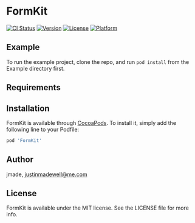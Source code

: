 # FormKit

[![CI Status](https://img.shields.io/travis/jmade/FormKit.svg?style=flat)](https://travis-ci.org/jmade/FormKit)
[![Version](https://img.shields.io/cocoapods/v/FormKit.svg?style=flat)](https://cocoapods.org/pods/FormKit)
[![License](https://img.shields.io/cocoapods/l/FormKit.svg?style=flat)](https://cocoapods.org/pods/FormKit)
[![Platform](https://img.shields.io/cocoapods/p/FormKit.svg?style=flat)](https://cocoapods.org/pods/FormKit)

## Example

To run the example project, clone the repo, and run `pod install` from the Example directory first.

## Requirements

## Installation

FormKit is available through [CocoaPods](https://cocoapods.org). To install
it, simply add the following line to your Podfile:

```ruby
pod 'FormKit'
```

## Author

jmade, justinmadewell@me.com

## License

FormKit is available under the MIT license. See the LICENSE file for more info.
